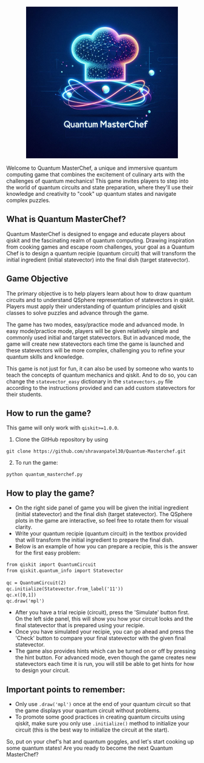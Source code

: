 <p align="center">
<img src="logo.jpg" width="400" alt="Quantum MasterChef logo">
</p>


Welcome to Quantum MasterChef, a unique and immersive quantum computing game that combines the excitement of culinary arts with the challenges of quantum mechanics! This game invites players to step into the world of quantum circuits and state preparation, where they'll use their knowledge and creativity to "cook" up quantum states and navigate complex puzzles.

## What is Quantum MasterChef?
Quantum MasterChef is designed to engage and educate players about qiskit and the fascinating realm of quantum computing. Drawing inspiration from cooking games and escape room challenges, your goal as a Quantum Chef is to design a quantum recipie (quantum circuit) that will transform the initial ingredient (initial statevector) into the final dish (target statevector).

## Game Objective
The primary objective is to help players learn about how to draw quantum circuits and to understand QSphere representation of statevectors in qiskit. Players must apply their understanding of quantum principles and qiskit classes to solve puzzles and advance through the game. 

The game has two modes, easy/practice mode and advanced mode. In easy mode/practice mode, players will be given relatively simple and commonly used initial and target statevectors. But in advanced mode, the game will create new statevectors each time the game is launched and these statevectors will be more complex, challenging you to refine your quantum skills and knowledge.

This game is not just for fun, it can also be used by someone who wants to teach the concepts of quantum mechanics and qiskit. And to do so, you can change the `statevector_easy` dictionary in the `statevectors.py` file according to the instructions provided and can add custom statevectors for their students.

## How to run the game?
This game will only work with `qiskit>=1.0.0`.

1. Clone the GitHub repository by using
```commandline
git clone https://github.com/shravanpatel30/Quantum-Masterchef.git
```

2. To run the game:
```commandline
python quantum_masterchef.py
```

## How to play the game?

- On the right side panel of game you will be given the initial ingredient (initial statevector) and the final dish (target statevector). The QSphere plots in the game are interactive, so feel free to rotate them for visual clarity.
- Write your quantum recipie (quantum circuit) in the textbox provided that will transform the initial ingredient to prepare the final dish.
- Below is an example of how you can prepare a recipie, this is the answer for the first easy problem:
```
from qiskit import QuantumCircuit
from qiskit.quantum_info import Statevector

qc = QuantumCircuit(2)
qc.initialize(Statevector.from_label('11'))
qc.x([0,1])
qc.draw('mpl')
```

- After you have a trial recipie (circuit), press the 'Simulate' button first. On the left side panel, this will show you how your circuit looks and the final statevector that is prepared using your recipie.
- Once you have simulated your recipie, you can go ahead and press the 'Check' button to compare your final statevector with the given final statevector.
- The game also provides hints which can be turned on or off by pressing the hint button. For advanced mode, even though the game creates new statevectors each time it is run, you will still be able to get hints for how to design your circuit.


## Important points to remember:
- Only use `.draw('mpl')` once at the end of your quantum circuit so that the game displays your quantum circuit without problems.
- To promote some good practices in creating quantum circuits using qiskit, make sure you only use `.initialize()` method to initialize your circuit (this is the best way to initialize the circuit at the start).

So, put on your chef's hat and quantum goggles, and let's start cooking up some quantum states! Are you ready to become the next Quantum MasterChef?
